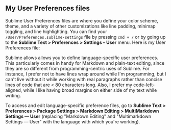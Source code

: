 ## My User Preferences files ##

Sublime User Preferences files are where you define your color scheme, theme, and a variety of other customizations like line padding, minimap toggling, and line highlighting. You can find your `/User/Preferences.sublime-settings` file by pressing `cmd + /` or by going up to the **Sublime Text > Preferences > Settings – User** menu. Here is my User Preferences file:

<script src="https://gist.github.com/devonzuegel/814f072e819d83873932.js"></script>

Sublime allows allows you to define language-specific user preferences. This particularly comes in handy for Markdown and plain-text editing, since they are so different from programming-centric uses of Sublime. For instance, I prefer not to have lines wrap around while I'm programming, but I can't live without it while working with real paragraphs rather than concise lines of code that are < 80 characters long. Also, I prefer my code-left-aligned, while I like having broad margins on either side of my text while writing.

To access and edit language-specific preference files, go to **Sublime Text > Preferences > Package Settings > Markdown Editing > MultiMarkdown Settings –– User** (replacing "Markdown Editing" and "Multimarkdown Settings –– User" with the language with which you're working).

<script src="https://gist.github.com/devonzuegel/a5d84bef5bdfc03008b9.js"></script>